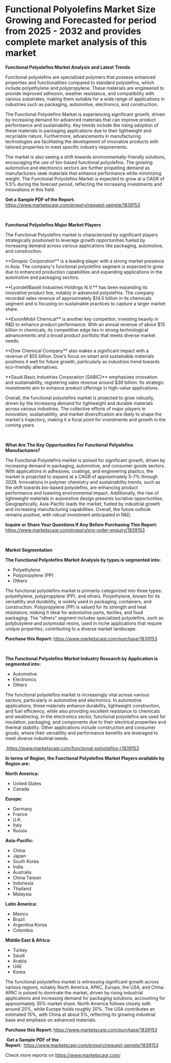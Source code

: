 <p><h1>Functional Polyolefins Market Size Growing and Forecasted for period from 2025 - 2032 and provides complete market analysis of this market</h1></p><p><strong>Functional Polyolefins Market Analysis and Latest Trends</strong></p>
<p><p>Functional polyolefins are specialized polymers that possess enhanced properties and functionalities compared to standard polyolefins, which include polyethylene and polypropylene. These materials are engineered to provide improved adhesion, weather resistance, and compatibility with various substrates, making them suitable for a wide range of applications in industries such as packaging, automotive, electronics, and construction. </p><p>The Functional Polyolefins Market is experiencing significant growth, driven by increasing demand for advanced materials that can improve product performance and sustainability. Key trends include the rising adoption of these materials in packaging applications due to their lightweight and recyclable nature. Furthermore, advancements in manufacturing technologies are facilitating the development of innovative products with tailored properties to meet specific industry requirements.</p><p>The market is also seeing a shift towards environmentally-friendly solutions, encouraging the use of bio-based functional polyolefins. The growing automotive and electronics sectors are further propelling demand as manufacturers seek materials that enhance performance while minimizing weight. The Functional Polyolefins Market is expected to grow at a CAGR of 5.5% during the forecast period, reflecting the increasing investments and innovations in this field.</p></p>
<p><strong>Get a Sample PDF of the Report:&nbsp;</strong> <a href="https://www.marketscagr.com/enquiry/request-sample/1839153?utm_campaign=3546&utm_medium=2&utm_source=Github&utm_content=ia&utm_term=01042025&utm_id=functional-polyolefins">https://www.marketscagr.com/enquiry/request-sample/1839153</a></p>
<p>&nbsp;</p>
<p><strong>Functional Polyolefins Major Market Players</strong></p>
<p><p>The Functional Polyolefins market is characterized by significant players strategically positioned to leverage growth opportunities fueled by increasing demand across various applications like packaging, automotive, and construction.</p><p>**Sinopec Corporation** is a leading player with a strong market presence in Asia. The company's functional polyolefins segment is expected to grow due to enhanced production capabilities and expanding applications in the automotive and packaging sectors.</p><p>**LyondellBasell Industries Holdings N.V.** has been expanding its innovative product line, notably in advanced polyolefins. The company recorded sales revenue of approximately $14.5 billion in its chemicals segment and is focusing on sustainable practices to capture a larger market share.</p><p>**ExxonMobil Chemical** is another key competitor, investing heavily in R&D to enhance product performance. With an annual revenue of about $15 billion in chemicals, its competitive edge lies in strong technological advancements and a broad product portfolio that meets diverse market needs.</p><p>**Dow Chemical Company** also makes a significant impact with a revenue of $55 billion. Dow’s focus on smart and sustainable materials positions it well for future growth, particularly as industries trend towards eco-friendly alternatives.</p><p>**Saudi Basic Industries Corporation (SABIC)** emphasizes innovation and sustainability, registering sales revenue around $36 billion. Its strategic investments aim to enhance product offerings in high-value applications.</p><p>Overall, the functional polyolefins market is projected to grow robustly, driven by the increasing demand for lightweight and durable materials across various industries. The collective efforts of major players in innovation, sustainability, and market diversification are likely to shape the market's trajectory, making it a focal point for investments and growth in the coming years.</p></p>
<p>&nbsp;</p>
<p><strong>What Are The Key Opportunities For Functional Polyolefins Manufacturers?</strong></p>
<p><p>The Functional Polyolefins market is poised for significant growth, driven by increasing demand in packaging, automotive, and consumer goods sectors. With applications in adhesives, coatings, and engineering plastics, the market is projected to expand at a CAGR of approximately 5-7% through 2028. Innovations in polymer chemistry and sustainability trends, such as the shift towards bio-based polyolefins, are enhancing product performance and lowering environmental impact. Additionally, the rise of lightweight materials in automotive design presents lucrative opportunities. Geographically, Asia-Pacific leads the market, fueled by industrial growth and increasing manufacturing capabilities. Overall, the future outlook remains positive, with robust investment anticipated in R&D.</p></p>
<p><strong>Inquire or Share Your Questions If Any Before Purchasing This Report:</strong> <a href="https://www.marketscagr.com/enquiry/pre-order-enquiry/1839153?utm_campaign=3546&utm_medium=2&utm_source=Github&utm_content=ia&utm_term=01042025&utm_id=functional-polyolefins">https://www.marketscagr.com/enquiry/pre-order-enquiry/1839153</a></p>
<p>&nbsp;</p>
<p><strong>Market Segmentation</strong></p>
<p><strong>The Functional Polyolefins Market Analysis by types is segmented into:</strong></p>
<p><ul><li>Polyethylene</li><li>Polypropylene (PP)</li><li>Others</li></ul></p>
<p><p>The functional polyolefins market is primarily categorized into three types: polyethylene, polypropylene (PP), and others. Polyethylene, known for its versatility and durability, is widely used in packaging, containers, and construction. Polypropylene (PP) is valued for its strength and heat resistance, making it ideal for automotive parts, textiles, and food packaging. The "others" segment includes specialized polyolefins, such as polybutylene and polymodal resins, used in niche applications that require unique properties, contributing to a diverse market landscape.</p></p>
<p><strong>Purchase this Report:&nbsp;</strong><a href="https://www.marketscagr.com/purchase/1839153?utm_campaign=3546&utm_medium=2&utm_source=Github&utm_content=ia&utm_term=01042025&utm_id=functional-polyolefins">https://www.marketscagr.com/purchase/1839153</a></p>
<p>&nbsp;</p>
<p><strong>The Functional Polyolefins Market Industry Research by Application is segmented into:</strong></p>
<p><ul><li>Automotive</li><li>Electronics</li><li>Others</li></ul></p>
<p><p>The functional polyolefins market is increasingly vital across various sectors, particularly in automotive and electronics. In automotive applications, these materials enhance durability, lightweight construction, and fuel efficiency, while also providing excellent resistance to chemicals and weathering. In the electronics sector, functional polyolefins are used for insulation, packaging, and components due to their electrical properties and thermal stability. Other applications include construction and consumer goods, where their versatility and performance benefits are leveraged to meet diverse industrial needs.</p></p>
<p><a href="https://www.marketscagr.com/functional-polyolefins-r1839153?utm_campaign=3546&utm_medium=2&utm_source=Github&utm_content=ia&utm_term=01042025&utm_id=functional-polyolefins">&nbsp;https://www.marketscagr.com/functional-polyolefins-r1839153</a></p>
<p><strong>In terms of Region, the Functional Polyolefins Market Players available by Region are:</strong></p>
<p>
    <p> <strong> North America: </strong>
        <ul>
            <li>United States</li>
            <li>Canada</li>
        </ul>
        </p> 
    <p> <strong> Europe: </strong>
        <ul>
            <li>Germany</li>
            <li>France</li>
            <li>U.K.</li>
            <li>Italy</li>
            <li>Russia</li>
        </ul>
        </p> 
    <p> <strong> Asia-Pacific: </strong>
        <ul>
            <li>China</li>
            <li>Japan</li>
            <li>South Korea</li>
            <li>India</li>
            <li>Australia</li>
            <li>China Taiwan</li>
            <li>Indonesia</li>
            <li>Thailand</li>
            <li>Malaysia</li>
        </ul>
        </p> 
    <p> <strong> Latin America: </strong>
        <ul>
            <li>Mexico</li>
            <li>Brazil</li>
            <li>Argentina Korea</li>
            <li>Colombia</li>
        </ul>
        </p> 
    <p> <strong> Middle East & Africa: </strong>
        <ul>
            <li>Turkey</li>
            <li>Saudi</li>
            <li>Arabia</li>
            <li>UAE</li>
            <li>Korea</li>
        </ul>
    </p>
    </p>
<p><p>The functional polyolefins market is witnessing significant growth across various regions, notably North America, APAC, Europe, the USA, and China. APAC is poised to dominate the market, driven by rising industrial applications and increasing demand for packaging solutions, accounting for approximately 35% market share. North America follows closely with around 25%, while Europe holds roughly 20%. The USA contributes an estimated 15%, with China at about 5%, reflecting its growing industrial base and emphasis on advanced materials.</p></p>
<p><strong>Purchase this Report: </strong><a href="https://www.marketscagr.com/purchase/1839153?utm_campaign=3546&utm_medium=2&utm_source=Github&utm_content=ia&utm_term=01042025&utm_id=functional-polyolefins">https://www.marketscagr.com/purchase/1839153</a></p>
<p>&nbsp;<strong>Get a Sample PDF of the Report:&nbsp;&nbsp;</strong><a href="https://www.marketscagr.com/enquiry/request-sample/1839153?utm_campaign=3546&utm_medium=2&utm_source=Github&utm_content=ia&utm_term=01042025&utm_id=functional-polyolefins">https://www.marketscagr.com/enquiry/request-sample/1839153</a></p>
<p><strong></strong></p>
<p>Check more reports on <a href="https://www.marketscagr.com/?utm_campaign=3546&utm_medium=2&utm_source=Github&utm_content=ia&utm_term=01042025&utm_id=functional-polyolefins">https://www.marketscagr.com/</a></p>